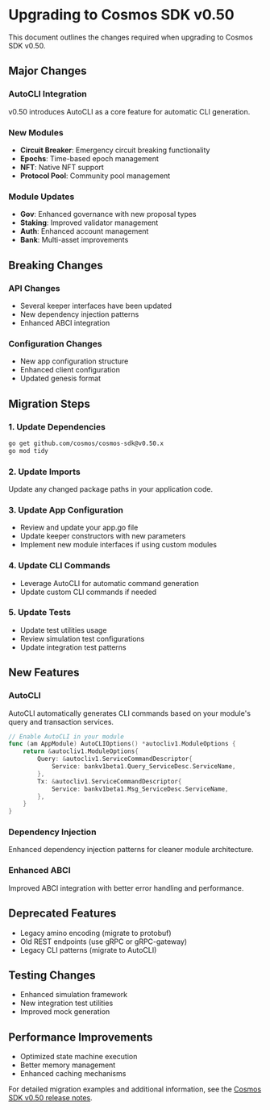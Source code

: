 # Upgrading to Cosmos SDK v0.50

This document outlines the changes required when upgrading to Cosmos SDK v0.50.

## Major Changes

### AutoCLI Integration

v0.50 introduces AutoCLI as a core feature for automatic CLI generation.

### New Modules

- **Circuit Breaker**: Emergency circuit breaking functionality
- **Epochs**: Time-based epoch management
- **NFT**: Native NFT support
- **Protocol Pool**: Community pool management

### Module Updates

- **Gov**: Enhanced governance with new proposal types
- **Staking**: Improved validator management
- **Auth**: Enhanced account management
- **Bank**: Multi-asset improvements

## Breaking Changes

### API Changes

- Several keeper interfaces have been updated
- New dependency injection patterns
- Enhanced ABCI integration

### Configuration Changes

- New app configuration structure
- Enhanced client configuration
- Updated genesis format

## Migration Steps

### 1. Update Dependencies

```bash
go get github.com/cosmos/cosmos-sdk@v0.50.x
go mod tidy
```

### 2. Update Imports

Update any changed package paths in your application code.

### 3. Update App Configuration

- Review and update your app.go file
- Update keeper constructors with new parameters
- Implement new module interfaces if using custom modules

### 4. Update CLI Commands

- Leverage AutoCLI for automatic command generation
- Update custom CLI commands if needed

### 5. Update Tests

- Update test utilities usage
- Review simulation test configurations
- Update integration test patterns

## New Features

### AutoCLI

AutoCLI automatically generates CLI commands based on your module's query and transaction services.

```go
// Enable AutoCLI in your module
func (am AppModule) AutoCLIOptions() *autocliv1.ModuleOptions {
    return &autocliv1.ModuleOptions{
        Query: &autocliv1.ServiceCommandDescriptor{
            Service: bankv1beta1.Query_ServiceDesc.ServiceName,
        },
        Tx: &autocliv1.ServiceCommandDescriptor{
            Service: bankv1beta1.Msg_ServiceDesc.ServiceName,
        },
    }
}
```

### Dependency Injection

Enhanced dependency injection patterns for cleaner module architecture.

### Enhanced ABCI

Improved ABCI integration with better error handling and performance.

## Deprecated Features

- Legacy amino encoding (migrate to protobuf)
- Old REST endpoints (use gRPC or gRPC-gateway)
- Legacy CLI patterns (migrate to AutoCLI)

## Testing Changes

- Enhanced simulation framework
- New integration test utilities
- Improved mock generation

## Performance Improvements

- Optimized state machine execution
- Better memory management
- Enhanced caching mechanisms

For detailed migration examples and additional information, see the [Cosmos SDK v0.50 release notes](https://github.com/cosmos/cosmos-sdk/releases/tag/v0.50.0).